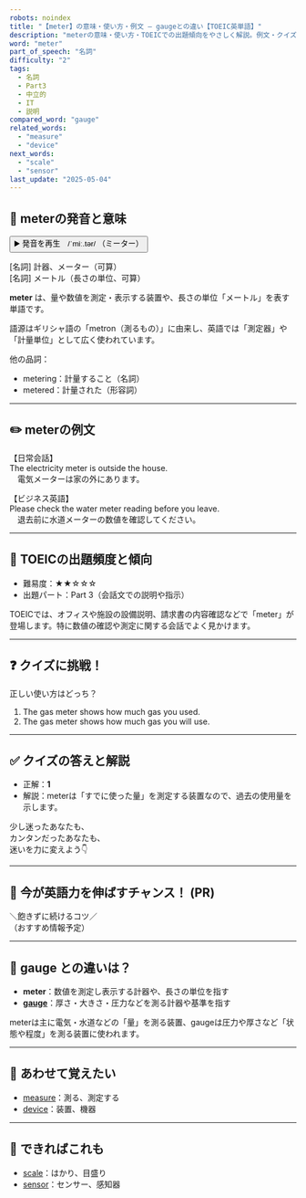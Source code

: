 ```yaml
---
robots: noindex
title: "【meter】の意味・使い方・例文 ― gaugeとの違い【TOEIC英単語】"
description: "meterの意味・使い方・TOEICでの出題傾向をやさしく解説。例文・クイズ付きでgaugeとの違いもわかりやすく学べます。"
word: "meter"
part_of_speech: "名詞"
difficulty: "2"
tags:
  - 名詞
  - Part3
  - 中立的
  - IT
  - 説明
compared_word: "gauge"
related_words:
  - "measure"
  - "device"
next_words:
  - "scale"
  - "sensor"
last_update: "2025-05-04"
---
```


## 🔰 meterの発音と意味

<button class="play-audio" onclick="playTTS('meter')">
  <span class="play-audio-main">
    ▶️ 発音を再生　/ˈmiː.tər/
  </span>
  <span class="play-audio-sub">
    （ミーター）
  </span>
</button>

[名詞] 計器、メーター（可算）  
[名詞] メートル（長さの単位、可算）

**meter** は、量や数値を測定・表示する装置や、長さの単位「メートル」を表す単語です。

語源はギリシャ語の「metron（測るもの）」に由来し、英語では「測定器」や「計量単位」として広く使われています。

他の品詞：  
- metering：計量すること（名詞）
- metered：計量された（形容詞）

---

## ✏️ meterの例文

【日常会話】  
The electricity meter is outside the house.  
　電気メーターは家の外にあります。

【ビジネス英語】  
Please check the water meter reading before you leave.  
　退去前に水道メーターの数値を確認してください。

---

## 🎯 TOEICの出題頻度と傾向

- 難易度：★★☆☆☆
- 出題パート：Part 3（会話文での説明や指示）

TOEICでは、オフィスや施設の設備説明、請求書の内容確認などで「meter」が登場します。特に数値の確認や測定に関する会話でよく見かけます。

---

## ❓ クイズに挑戦！

正しい使い方はどっち？

1. The gas meter shows how much gas you used.  
2. The gas meter shows how much gas you will use.

---

## ✅ クイズの答えと解説

- 正解：**1**
- 解説：meterは「すでに使った量」を測定する装置なので、過去の使用量を示します。

少し迷ったあなたも、  
カンタンだったあなたも、  
迷いを力に変えよう👇️

---

## 🚀 今が英語力を伸ばすチャンス！ (PR)

<div class="info-center">
＼飽きずに続けるコツ／<br>  
（おすすめ情報予定）
</div>

---

## 🤔  gauge との違いは？

- **meter**：数値を測定し表示する計器や、長さの単位を指す
- **[gauge](/gauge)**：厚さ・大きさ・圧力などを測る計器や基準を指す

meterは主に電気・水道などの「量」を測る装置、gaugeは圧力や厚さなど「状態や程度」を測る装置に使われます。

---

## 🧩 あわせて覚えたい

- [measure](/measure)：測る、測定する
- [device](/device)：装置、機器

---

## 📖 できればこれも

- [scale](/scale)：はかり、目盛り
- [sensor](/sensor)：センサー、感知器

<!-- cvid: aid03_bid27 -->
